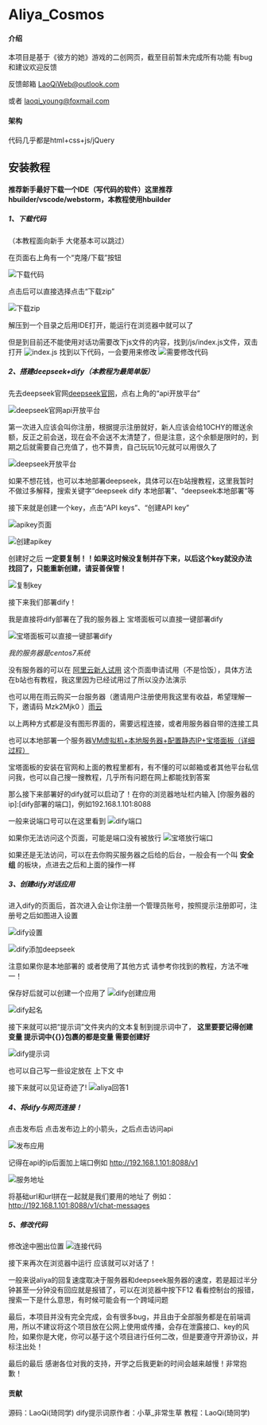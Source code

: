 # Aliya_Cosmos

#### 介绍
本项目是基于《彼方的她》游戏的二创网页，截至目前暂未完成所有功能
有bug和建议欢迎反馈

反馈邮箱 
LaoQiWeb@outlook.com

或者
laoqi_young@foxmail.com

#### 架构
代码几乎都是html+css+js/jQuery

## 安装教程
#### 推荐新手最好下载一个IDE（写代码的软件）这里推荐hbuilder/vscode/webstorm，本教程使用hbuilder
##### 1、下载代码

（本教程面向新手 大佬基本可以跳过）

在页面右上角有一个“克隆/下载”按钮

![下载代码](https://foruda.gitee.com/images/1740845733131684457/f6ac7d4d_15010283.png "下载代码")

点击后可以直接选择点击“下载zip”

![下载zip](https://foruda.gitee.com/images/1740845833980335674/545f6c6c_15010283.png "下载zip")

解压到一个目录之后用IDE打开，能运行在浏览器中就可以了

但是到目前还不能使用对话功需要改下js文件的内容，找到/js/index.js文件，双击打开
![index.js](%E6%95%99%E7%A8%8B%E6%88%AA%E5%9B%BE/ef008e6be3c6797560c0f11de885aa8.png)
找到以下代码，一会要用来修改
![需要修改代码](%E6%95%99%E7%A8%8B%E6%88%AA%E5%9B%BE/image.png)

##### 2、搭建deepseek+dify（本教程为最简单版）
先去deepseek官网[deepseek官网](https://www.deepseek.com/)，点右上角的“api开放平台”

![deepseek官网api开放平台](%E6%95%99%E7%A8%8B%E6%88%AA%E5%9B%BE/deepseek%E5%AE%98%E7%BD%91.png)

第一次进入应该会叫你注册，根据提示注册就好，新人应该会给10CHY的赠送余额，反正之前会送，现在会不会送不太清楚了，但是注意，这个余额是限时的，到期之后就需要自己充值了，也不算贵，自己玩玩10元就可以用很久了

![deepseek开放平台](%E6%95%99%E7%A8%8B%E6%88%AA%E5%9B%BE/deepseek%E5%BC%80%E6%94%BE%E5%B9%B3%E5%8F%B0.png)

如果不想花钱，也可以本地部署deepseek，具体可以在b站搜教程，这里我暂时不做过多解释，搜索关键字“deepseek dify 本地部署”、“deepseek本地部署”等

接下来就是创建一个key，点击“API keys”、“创建API key”

![apikey页面](%E6%95%99%E7%A8%8B%E6%88%AA%E5%9B%BE/apikey%E9%A1%B5%E9%9D%A2.png)

![创建apikey](%E6%95%99%E7%A8%8B%E6%88%AA%E5%9B%BE/%E5%88%9B%E5%BB%BAapikey.png)

创建好之后   **一定要复制！！如果这时候没复制并存下来，以后这个key就没办法找回了，只能重新创建，请妥善保管！** 

![复制key](%E6%95%99%E7%A8%8B%E6%88%AA%E5%9B%BE/%E5%A4%8D%E5%88%B6key.png)

接下来我们部署dify！

我是直接将dify部署在了我的服务器上 宝塔面板可以直接一键部署dify

![宝塔面板可以直接一键部署dify](%E6%95%99%E7%A8%8B%E6%88%AA%E5%9B%BE/%E5%AE%9D%E5%A1%94%E4%B8%80%E9%94%AE%E9%83%A8%E7%BD%B2dify.png)

 _我的服务器是centos7系统_ 

没有服务器的可以在 [阿里云新人试用](https://www.aliyun.com/product/ecs?spm=5176.29677750.nav-v2-dropdown-menu-1.d_main_0_0.5421154a5Q4osv&scm=20140722.M_ecs.P_197.ID_ecs-OR_rec-V_1-MO_3480-ST_12892) 这个页面申请试用（不是恰饭），具体方法在b站也有教程，我这里因为已经试用过了所以没办法演示

也可以用在雨云购买一台服务器（邀请用户注册使用我这里有收益，希望理解一下，邀请码 Mzk2Mjk0 ）[雨云](https://www.rainyun.com/Mzk2Mjk0_)

以上两种方式都是没有图形界面的，需要远程连接，或者用服务器自带的连接工具

也可以本地部署一个服务器[VM虚拟机+本地服务器+配置静态IP+宝塔面板（详细过程）](https://blog.csdn.net/qq_43629264/article/details/125978621)

宝塔面板的安装在官网和上面的教程里都有，有不懂的可以邮箱或者其他平台私信问我，也可以自己搜一搜教程，几乎所有问题在网上都能找到答案

那么接下来部署好的dify就可以启动了！在你的浏览器地址栏内输入 [你服务器的ip]:[dify部署的端口]，例如192.168.1.101:8088

一般来说端口号可以在这里看到
![dify端口](%E6%95%99%E7%A8%8B%E6%88%AA%E5%9B%BE/dify%E7%AB%AF%E5%8F%A3%E5%8F%B7.png)

如果你无法访问这个页面，可能是端口没有被放行
![宝塔放行端口](%E6%95%99%E7%A8%8B%E6%88%AA%E5%9B%BE/%E5%AE%9D%E5%A1%94%E7%AB%AF%E5%8F%A3%E6%94%BE%E8%A1%8C.png)

如果还是无法访问，可以在去你购买服务器之后给的后台，一般会有一个叫 **安全组** 的板块，点进去之后和上面的操作一样

##### 3、创建dify对话应用
进入dify的页面后，首次进入会让你注册一个管理员账号，按照提示注册即可，注册号之后如图进入设置

![dify设置](%E6%95%99%E7%A8%8B%E6%88%AA%E5%9B%BE/dify%E8%AE%BE%E7%BD%AE.png)

![dify添加deepseek](%E6%95%99%E7%A8%8B%E6%88%AA%E5%9B%BE/dyfy%20%E6%B7%BB%E5%8A%A0%20deepseek%20.png)

注意如果你是本地部署的 或者使用了其他方式 请参考你找到的教程，方法不唯一！

保存好后就可以创建一个应用了
![dify创建应用](%E6%95%99%E7%A8%8B%E6%88%AA%E5%9B%BE/dify%E5%88%9B%E5%BB%BA%E5%BA%94%E7%94%A8.png)

![dify起名](%E6%95%99%E7%A8%8B%E6%88%AA%E5%9B%BE/dify%E8%B5%B7%E5%90%8D.png)

接下来就可以把“提示词”文件夹内的文本复制到提示词中了， **这里要要记得创建变量 提示词中{{}}包裹的都是变量 需要创建好** 

![dify提示词](%E6%95%99%E7%A8%8B%E6%88%AA%E5%9B%BE/dify%E6%8F%90%E7%A4%BA%E8%AF%8D.png)

也可以自己写一些设定放在 上下文 中

接下来就可以见证奇迹了!
![aliya回答1](%E6%95%99%E7%A8%8B%E6%88%AA%E5%9B%BE/aliya%E5%9B%9E%E7%AD%941.png)

##### 4、将dify与网页连接！
点击发布后 点击发布边上的小箭头，之后点击访问api

![发布应用](%E6%95%99%E7%A8%8B%E6%88%AA%E5%9B%BE/%E5%8F%91%E5%B8%83%E5%BA%94%E7%94%A8.png)

记得在api的ip后面加上端口例如 http://192.168.1.101:8088/v1

![服务地址](%E6%95%99%E7%A8%8B%E6%88%AA%E5%9B%BE/%E5%9C%B0%E5%9D%80.png)

将基础url和url拼在一起就是我们要用的地址了
例如：http://192.168.1.101:8088/v1/chat-messages

##### 5、修改代码
修改途中圈出位置
![连接代码](%E6%95%99%E7%A8%8B%E6%88%AA%E5%9B%BE/%E8%BF%9E%E6%8E%A5%E4%BB%A3%E7%A0%81.png)

接下来再次在浏览器中运行 应该就可以对话了！

一般来说aliya的回复速度取决于服务器和deepseek服务器的速度，若是超过半分钟甚至一分钟没有回应就是报错了，可以在浏览器中按下F12 看看控制台的报错，搜索一下是什么意思，有时候可能会有一个跨域问题

最后，本项目并没有完全完成，会有很多bug，并且由于全部服务都是在前端调用，所以不建议将这个项目放在公网上使用或传播，会存在泄露接口、key的风险，如果你是大佬，你可以基于这个项目进行任何二改，但是要遵守开源协议，并标注出处！

最后的最后 感谢各位对我的支持，开学之后我更新的时间会越来越慢！非常抱歉！

#### 贡献
源码：LaoQi(琦同学)
dify提示词原作者：小草_非常生草
教程：LaoQi(琦同学)
